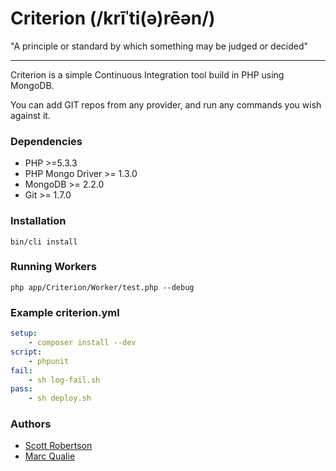 Criterion (/krīˈti(ə)rēən/)
===
"A principle or standard by which something may be judged or decided"

----

Criterion is a simple Continuous Integration tool build in PHP using MongoDB.

You can add GIT repos from any provider, and run any commands you wish against it.


### Dependencies

- PHP >=5.3.3
- PHP Mongo Driver >= 1.3.0
- MongoDB >= 2.2.0
- Git >= 1.7.0

### Installation

```shell
bin/cli install
```

### Running Workers

```shell
php app/Criterion/Worker/test.php --debug
```

### Example criterion.yml
```yml
setup:
    - composer install --dev
script:
    - phpunit
fail:
    - sh log-fail.sh
pass:
    - sh deploy.sh
```

### Authors
- [Scott Robertson](http://github.com/scottymeuk)
- [Marc Qualie](http://github.com/marcqualie)